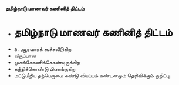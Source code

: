 **தமிழ்நாடு மாணவர் கணினித் திட்டம்**
- # தமிழ்நாடு மாணவர் கணினித் திட்டம்
- a. ஆரவாரக் கூச்சலிடுகிற
- வீறாப்பான
- முகங்கோணிக்கொண்டிருக்கிற
- கத்திக்கொண்டு பிணங்குகிற
- மட்டுமீறிய தற்பெருமை கண்டு வியப்பும் கண்டனமும் தெரிவிக்கும் குறிப்பு.

